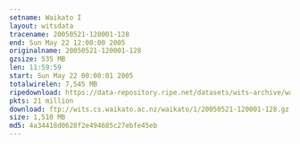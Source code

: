 ```yaml
---
setname: Waikato I
layout: witsdata
tracename: 20050521-120001-128
end: Sun May 22 12:00:00 2005
originalname: 20050521-120001-128
gzsize: 535 MB
len: 11:59:59
start: Sun May 22 00:00:01 2005
totalwirelen: 7,545 MB
ripedownload: https://data-repository.ripe.net/datasets/wits-archive/waikato/1/20050521-120001-128.gz
pkts: 21 million
download: ftp://wits.cs.waikato.ac.nz/waikato/1/20050521-120001-128.gz
size: 1,510 MB
md5: 4a34418d0628f2e494685c27ebfe45eb
---
```

